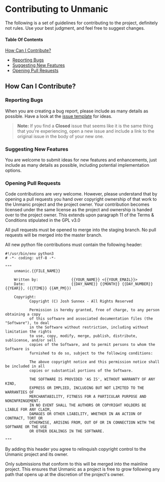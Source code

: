 # Contributing to Unmanic

The following is a set of guidelines for contributing to the project,
definitely not rules. Use your best judgment, and feel free to suggest changes.

#### Table Of Contents

[How Can I Contribute?](#how-can-i-contribute)
  * [Reporting Bugs](#reporting-bugs)
  * [Suggesting New Features](#suggesting-new-features)
  * [Opening Pull Requests](#opening-pull-requests)

## How Can I Contribute?

### Reporting Bugs

When you are creating a bug report, please include as many details as
possible. Have a look at the [issue template](ISSUE_TEMPLATE.md) for ideas.

> **Note:** If you find a **Closed** issue that seems like it is the same thing
> that you're experiencing, open a new issue and include a link to the original
> issue in the body of your new one.


### Suggesting New Features

You are welcome to submit ideas for new features and enhancements, just include
as many details as possible, including potential implementation options.


### Opening Pull Requests

Code contributions are very welcome. However, please understand that by opening a pull 
requests you hand over copyright ownership of that work to the Unmanic project and the
project owner.
Your contribution becomes licensed under the same license as the project and ownership
is handed over to the project owner. 
This extends upon paragraph 11 of the Terms & Conditions stipulated in the GPL v3.0

All pull requests must be opened to merge into the staging branch. No pull requests 
will be merged into the master branch.

All new python file contributions must contain the following header:

```
#!/usr/bin/env python3
# -*- coding: utf-8 -*-

"""
    unmanic.{{FILE_NAME}}
 
    Written by:               {{YOUR_NAME}} <{{YOUR_EMAIL}}>
    Date:                     {{DAY_NAME}} {{MONTH}} {{DAY_NUMBER}} {{YEAR}}, ({{TIME}} {{AM_PM}})
 
    Copyright:
           Copyright (C) Josh Sunnex - All Rights Reserved
 
           Permission is hereby granted, free of charge, to any person obtaining a copy
           of this software and associated documentation files (the "Software"), to deal
           in the Software without restriction, including without limitation the rights
           to use, copy, modify, merge, publish, distribute, sublicense, and/or sell
           copies of the Software, and to permit persons to whom the Software is
           furnished to do so, subject to the following conditions:
  
           The above copyright notice and this permission notice shall be included in all
           copies or substantial portions of the Software.
  
           THE SOFTWARE IS PROVIDED 'AS IS', WITHOUT WARRANTY OF ANY KIND,
           EXPRESS OR IMPLIED, INCLUDING BUT NOT LIMITED TO THE WARRANTIES OF
           MERCHANTABILITY, FITNESS FOR A PARTICULAR PURPOSE AND NONINFRINGEMENT.
           IN NO EVENT SHALL THE AUTHORS OR COPYRIGHT HOLDERS BE LIABLE FOR ANY CLAIM,
           DAMAGES OR OTHER LIABILITY, WHETHER IN AN ACTION OF CONTRACT, TORT OR
           OTHERWISE, ARISING FROM, OUT OF OR IN CONNECTION WITH THE SOFTWARE OR THE USE
           OR OTHER DEALINGS IN THE SOFTWARE.

"""
```

By adding this header you agree to relinquish copyright control to the Unmanic project
and its owner.

Only submissions that conform to this will be merged into the mainline project. This ensures
that Unmanic as a project is free to grow following any path that opens up at the discretion
of the project's owner.

